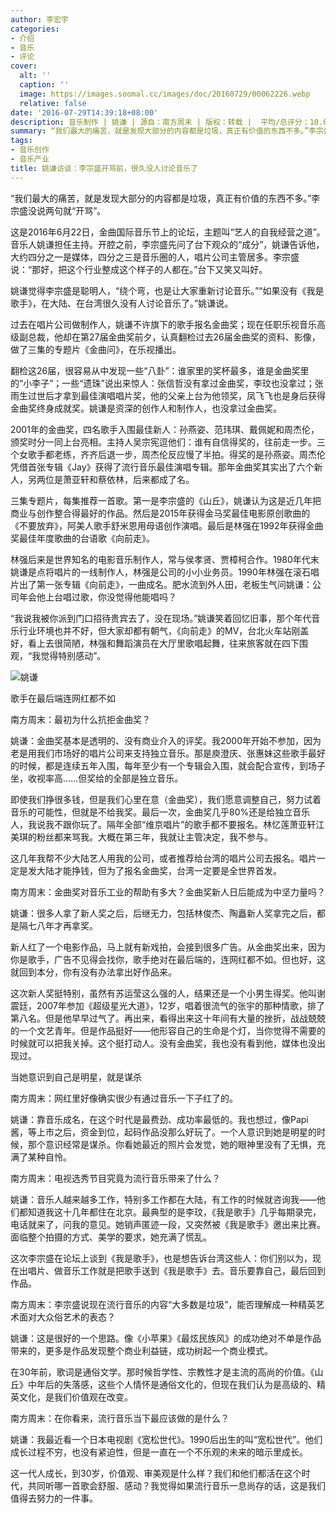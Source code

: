 ```yaml
---
author: 李宏宇
categories:
- 介绍
- 音乐
- 评论
cover:
  alt: ''
  caption: ''
  image: https://images.soomal.cc/images/doc/20160729/00062226.webp
  relative: false
date: '2016-07-29T14:39:18+08:00'
description: 音乐制作 | 姚谦 | 源自：南方周末 | 版权：转载 |  平均/总评分：10.00/40
summary: “我们最大的痛苦，就是发现大部分的内容都是垃圾，真正有价值的东西不多。”李宗盛没说两句就“开骂”。这是2016年6月22日，金曲国际音乐节上的论坛，主题叫“艺人的自我经营之道”。音乐人姚谦担任主持。开腔之前，李宗盛先问了台下观众的“成分”……
tags:
- 音乐创作
- 音乐产业
title: 姚谦访谈：李宗盛开骂前，很久没人讨论音乐了
---
```


“我们最大的痛苦，就是发现大部分的内容都是垃圾，真正有价值的东西不多。”李宗盛没说两句就“开骂”。

这是2016年6月22日，金曲国际音乐节上的论坛，主题叫“艺人的自我经营之道”。音乐人姚谦担任主持。开腔之前，李宗盛先问了台下观众的“成分”，姚谦告诉他，大约四分之一是媒体，四分之三是音乐圈的人，唱片公司主管居多。李宗盛说：“那好，把这个行业整成这个样子的人都在。”台下又笑又叫好。

姚谦觉得李宗盛是聪明人，“绕个弯，也是让大家重新讨论音乐。”“如果没有《我是歌手》，在大陆、在台湾很久没有人讨论音乐了。”姚谦说。

过去在唱片公司做制作人，姚谦不许旗下的歌手报名金曲奖；现在任职乐视音乐高级副总裁，他却在第27届金曲奖前夕，认真翻检过去26届金曲奖的资料、影像，做了三集的专题片《金曲问》，在乐视播出。

翻检这26届，很容易从中发现一些“八卦”：谁家里的奖杯最多，谁是金曲奖里的“小李子”；一些“遗珠”说出来惊人：张信哲没有拿过金曲奖，李玟也没拿过；张雨生过世后才拿到最佳演唱唱片奖，他的父亲上台为他领奖，凤飞飞也是身后获得金曲奖终身成就奖。姚谦是资深的创作人和制作人，也没拿过金曲奖。

2001年的金曲奖，四名歌手入围最佳新人：孙燕姿、范玮琪、戴佩妮和周杰伦，颁奖时分一同上台亮相。主持人吴宗宪逗他们：谁有自信得奖的，往前走一步。三个女歌手都老练，齐齐后退一步，周杰伦反应慢了半拍。得奖的是孙燕姿。周杰伦凭借首张专辑《Jay》获得了流行音乐最佳演唱专辑。那年金曲奖其实出了六个新人，另两位是萧亚轩和蔡依林，后来都成了名。

三集专题片，每集推荐一首歌。第一是李宗盛的《山丘》，姚谦认为这是近几年把商业与创作整合得最好的作品。然后是2015年获得金马奖最佳电影原创歌曲的《不要放弃》，阿美人歌手舒米恩用母语创作演唱。最后是林强在1992年获得金曲奖最佳年度歌曲的台语歌《向前走》。

林强后来是世界知名的电影音乐制作人，常与侯孝贤、贾樟柯合作。1980年代末姚谦是点将唱片的一线制作人，林强是公司的小小业务员。1990年林强在滚石唱片出了第一张专辑《向前走》，一曲成名。肥水流到外人田，老板生气问姚谦：公司年会他上台唱过歌，你没觉得他能唱吗？

“我说我被你派到门口招待贵宾去了，没在现场。”姚谦笑着回忆旧事，那个年代音乐行业环境也并不好，但大家却都有朝气，《向前走》的MV，台北火车站刚盖好，看上去很简陋，林强和舞蹈演员在大厅里歌唱起舞，往来旅客就在四下围观，“我觉得特别感动”。

![姚谦](https://images.soomal.cc/images/doc/20160729/00062225.webp)





歌手在最后端连网红都不如

南方周末：最初为什么抗拒金曲奖？

姚谦：金曲奖基本是透明的、没有商业介入的评奖。我2000年开始不参加，因为老是用我们市场好的唱片公司来支持独立音乐。那是庾澄庆、张惠妹这些歌手最好的时候，都是连续五年入围，每年至少有一个专辑会入围，就会配合宣传，到场子坐，收视率高……但奖给的全部是独立音乐。

即使我们挣很多钱，但是我们心里在意（金曲奖），我们愿意调整自己，努力试着音乐的可能性，但就是不给我奖。最后一次，金曲奖几乎80%还是给独立音乐人，我说我不跟你玩了。隔年全部“维京唱片”的歌手都不要报名。林忆莲萧亚轩江美琪的粉丝都来骂我。大概在第三年，我就让主管决定，我不参与。

这几年我帮不少大陆艺人用我的公司，或者推荐给台湾的唱片公司去报名。唱片一定是发大陆才能挣钱，但为了报名金曲奖，台湾一定要是全世界首发。

南方周末：金曲奖对音乐工业的帮助有多大？金曲奖新人日后能成为中坚力量吗？

姚谦：很多人拿了新人奖之后，后继无力，包括林俊杰、陶矗新人奖拿完之后，都是隔七八年才再拿奖。

新人红了一个电影作品，马上就有新戏拍，会接到很多广告。从金曲奖出来，因为你是歌手，广告不见得会找你，歌手绝对在最后端的，连网红都不如。但也好，这就回到本分，你有没有办法拿出好作品来。

这次新人奖挺特别，虽然有苏运莹这么强的人，结果还是一个小男生得奖。他叫谢震廷，2007年参加《超级星光大道》，12岁，唱着很流气的张宇的那种情歌，排了第八名。但是他早早过气了。再出来，看得出来这十年间有大量的挫折，战战兢兢的一个文艺青年。但是作品挺好――他形容自己的生命是个灯，当你觉得不需要的时候就可以把我关掉。这个挺打动人。没有金曲奖，我也没有看到他，媒体也没出现过。

当她意识到自己是明星，就是谋杀

南方周末：网红里好像确实很少有通过音乐一下子红了的。

姚谦：靠音乐成名，在这个时代是最费劲、成功率最低的。我也想过，像Papi酱，等上市之后，资金到位，起码作品没那么好玩了。一个人意识到她是明星的时候，那个意识经常是谋杀。你看她最近的照片会发觉，她的眼神里没有了无惧，充满了某种自怜。

南方周末：电视选秀节目究竟为流行音乐带来了什么？

姚谦：音乐人越来越多工作，特别多工作都在大陆，有工作的时候就咨询我――他们都知道我这十几年都住在北京。最典型的是李玟，《我是歌手》几乎每期录完，电话就来了，问我的意见。她销声匿迹一段，又突然被《我是歌手》邀出来比赛。面临整个拍摄的方式、美学的要求，她充满了慌乱。

这次李宗盛在论坛上谈到《我是歌手》，也是想告诉台湾这些人：你们别以为，现在出唱片、做音乐工作就是把歌手送到《我是歌手》去。音乐要靠自己，最后回到作品。

南方周末：李宗盛说现在流行音乐的内容“大多数是垃圾”，能否理解成一种精英艺术面对大众俗艺术的表态？

姚谦：这是很好的一个思路。像《小苹果》《最炫民族风》的成功绝对不单是作品带来的，更多是作品发现整个商业利益链，成功树起一个商业模式。

在30年前，歌词是通俗文学。那时候哲学性、宗教性才是主流的高尚的价值。《山丘》中年后的失落感，这些个人情怀是通俗文化的，但现在我们认为是高级的、精英文化，是我们价值观在改变。

南方周末：在你看来，流行音乐当下最应该做的是什么？

姚谦：我最近看一个日本电视剧《宽松世代》。1990后出生的叫“宽松世代”。他们成长过程不穷，也没有紧迫性，但是一直在一个不乐观的未来的暗示里成长。

这一代人成长，到30岁，价值观、审美观是什么样？我们和他们都活在这个时代，共同听哪一首歌会舒服、感动？我觉得如果流行音乐一息尚存的话，这是我们值得去努力的一件事。